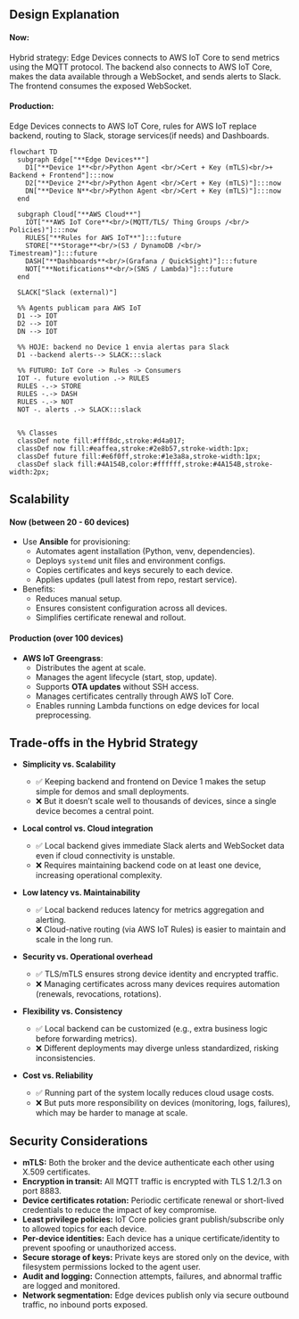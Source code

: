 ## Design Explanation

#### Now:
Hybrid strategy: Edge Devices connects to AWS IoT Core to send metrics using the MQTT protocol. The backend also connects to AWS IoT Core, makes the data available through a WebSocket, and sends alerts to Slack. The frontend consumes the exposed WebSocket.

#### Production: 
Edge Devices connects to AWS IoT Core, rules for AWS IoT replace backend, routing to Slack, storage services(if needs) and Dashboards.

```mermaid
flowchart TD
  subgraph Edge["**Edge Devices**"]
    D1["**Device 1**<br/>Python Agent <br/>Cert + Key (mTLS)<br/>+ Backend + Frontend"]:::now
    D2["**Device 2**<br/>Python Agent <br/>Cert + Key (mTLS)"]:::now
    DN["**Device N**<br/>Python Agent <br/>Cert + Key (mTLS)"]:::now
  end

  subgraph Cloud["**AWS Cloud**"]
    IOT["**AWS IoT Core**<br/>(MQTT/TLS/ Thing Groups /<br/> Policies)"]:::now
    RULES["**Rules for AWS IoT**"]:::future
    STORE["**Storage**<br/>(S3 / DynamoDB /<br/> Timestream)"]:::future
    DASH["**Dashboards**<br/>(Grafana / QuickSight)"]:::future
    NOT["**Notifications**<br/>(SNS / Lambda)"]:::future
  end

  SLACK["Slack (external)"]

  %% Agents publicam para AWS IoT
  D1 --> IOT
  D2 --> IOT
  DN --> IOT

  %% HOJE: backend no Device 1 envia alertas para Slack
  D1 --backend alerts--> SLACK:::slack

  %% FUTURO: IoT Core -> Rules -> Consumers
  IOT -. future evolution .-> RULES
  RULES -.-> STORE
  RULES -.-> DASH
  RULES -.-> NOT
  NOT -. alerts .-> SLACK:::slack


  %% Classes
  classDef note fill:#fff8dc,stroke:#d4a017;
  classDef now fill:#eaffea,stroke:#2e8b57,stroke-width:1px; 
  classDef future fill:#e6f0ff,stroke:#1e3a8a,stroke-width:1px;
  classDef slack fill:#4A154B,color:#ffffff,stroke:#4A154B,stroke-width:2px;

```


## Scalability

#### Now (between 20 - 60 devices)
- Use **Ansible** for provisioning:  
  - Automates agent installation (Python, venv, dependencies).  
  - Deploys `systemd` unit files and environment configs.  
  - Copies certificates and keys securely to each device.  
  - Applies updates (pull latest from repo, restart service).  
- Benefits:  
  - Reduces manual setup.  
  - Ensures consistent configuration across all devices.  
  - Simplifies certificate renewal and rollout.  

#### Production (over 100 devices)
- **AWS IoT Greengrass**:  
  - Distributes the agent at scale.  
  - Manages the agent lifecycle (start, stop, update).  
  - Supports **OTA updates** without SSH access.  
  - Manages certificates centrally through AWS IoT Core.  
  - Enables running Lambda functions on edge devices for local preprocessing.  



## Trade-offs in the Hybrid Strategy

* **Simplicity vs. Scalability**  
  - ✅ Keeping backend and frontend on Device 1 makes the setup simple for demos and small deployments.  
  - ❌ But it doesn’t scale well to thousands of devices, since a single device becomes a central point.  

* **Local control vs. Cloud integration**  
  - ✅ Local backend gives immediate Slack alerts and WebSocket data even if cloud connectivity is unstable.  
  - ❌ Requires maintaining backend code on at least one device, increasing operational complexity.  

* **Low latency vs. Maintainability**  
  - ✅ Local backend reduces latency for metrics aggregation and alerting.  
  - ❌ Cloud-native routing (via AWS IoT Rules) is easier to maintain and scale in the long run.  

* **Security vs. Operational overhead**  
  - ✅ TLS/mTLS ensures strong device identity and encrypted traffic.  
  - ❌ Managing certificates across many devices requires automation (renewals, revocations, rotations).  

* **Flexibility vs. Consistency**  
  - ✅ Local backend can be customized (e.g., extra business logic before forwarding metrics).  
  - ❌ Different deployments may diverge unless standardized, risking inconsistencies.  

* **Cost vs. Reliability**  
  - ✅ Running part of the system locally reduces cloud usage costs.  
  - ❌ But puts more responsibility on devices (monitoring, logs, failures), which may be harder to manage at scale.  



## Security Considerations

* **mTLS:** Both the broker and the device authenticate each other using X.509 certificates.  
* **Encryption in transit:** All MQTT traffic is encrypted with TLS 1.2/1.3 on port 8883.  
* **Device certificates rotation:** Periodic certificate renewal or short-lived credentials to reduce the impact of key compromise.  
* **Least privilege policies:** IoT Core policies grant publish/subscribe only to allowed topics for each device.  
* **Per-device identities:** Each device has a unique certificate/identity to prevent spoofing or unauthorized access.  
* **Secure storage of keys:** Private keys are stored only on the device, with filesystem permissions locked to the agent user.  
* **Audit and logging:** Connection attempts, failures, and abnormal traffic are logged and monitored.  
* **Network segmentation:** Edge devices publish only via secure outbound traffic, no inbound ports exposed.  


